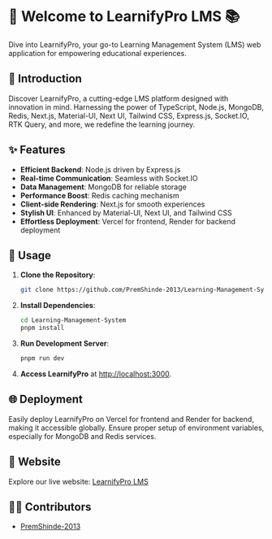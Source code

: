 # 🚀 Welcome to LearnifyPro LMS 📚

Dive into LearnifyPro, your go-to Learning Management System (LMS) web application for empowering educational experiences.

## 🌟 Introduction
Discover LearnifyPro, a cutting-edge LMS platform designed with innovation in mind. Harnessing the power of TypeScript, Node.js, MongoDB, Redis, Next.js, Material-UI, Next UI, Tailwind CSS, Express.js, Socket.IO, RTK Query, and more, we redefine the learning journey.

## ✨ Features
- **Efficient Backend**: Node.js driven by Express.js
- **Real-time Communication**: Seamless with Socket.IO
- **Data Management**: MongoDB for reliable storage
- **Performance Boost**: Redis caching mechanism
- **Client-side Rendering**: Next.js for smooth experiences
- **Stylish UI**: Enhanced by Material-UI, Next UI, and Tailwind CSS
- **Effortless Deployment**: Vercel for frontend, Render for backend deployment

## 🚀 Usage
1. **Clone the Repository**:
   ```bash
   git clone https://github.com/PremShinde-2013/Learning-Management-System.git


2. **Install Dependencies**:
   ```bash
   cd Learning-Management-System
   pnpm install
   ```

3. **Run Development Server**:
   ```bash
   pnpm run dev
   ```

4. **Access LearnifyPro** at [http://localhost:3000](http://localhost:3000).

## 🌐 Deployment
Easily deploy LearnifyPro on Vercel for frontend and Render for backend, making it accessible globally. Ensure proper setup of environment variables, especially for MongoDB and Redis services.

## 🌟 Website
Explore our live website: [LearnifyPro LMS](https://learnifypro-lms.vercel.app)

## 👨‍💻 Contributors
- [PremShinde-2013](https://github.com/PremShinde-2013)

